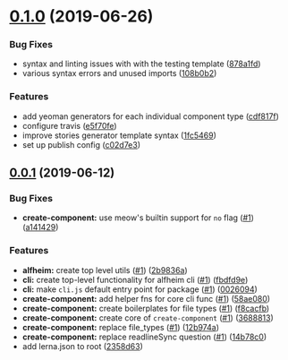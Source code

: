 <a name="0.1.0"></a>
# [0.1.0](https://github.com/Nasdaq/alfheim/compare/v0.0.1...v0.1.0) (2019-06-26)


### Bug Fixes

* syntax and linting issues with with the testing template ([878a1fd](https://github.com/Nasdaq/alfheim/commit/878a1fd))
* various syntax errors and unused imports ([108b0b2](https://github.com/Nasdaq/alfheim/commit/108b0b2))


### Features

* add yeoman generators for each individual component type ([cdf817f](https://github.com/Nasdaq/alfheim/commit/cdf817f))
* configure travis ([e5f70fe](https://github.com/Nasdaq/alfheim/commit/e5f70fe))
* improve stories generator template syntax ([1fc5469](https://github.com/Nasdaq/alfheim/commit/1fc5469))
* set up publish config ([c02d7e3](https://github.com/Nasdaq/alfheim/commit/c02d7e3))



<a name="0.0.1"></a>
## [0.0.1](https://github.com/Nasdaq/alfheim/compare/58ae080...v0.0.1) (2019-06-12)


### Bug Fixes

* **create-component:** use meow's builtin support for `no` flag ([#1](https://github.com/Nasdaq/alfheim/issues/1)) ([a141429](https://github.com/Nasdaq/alfheim/commit/a141429))


### Features

* **alfheim:** create top level utils ([#1](https://github.com/Nasdaq/alfheim/issues/1)) ([2b9836a](https://github.com/Nasdaq/alfheim/commit/2b9836a))
* **cli:** create top-level functionality for alfheim cli ([#1](https://github.com/Nasdaq/alfheim/issues/1)) ([fbdfd9e](https://github.com/Nasdaq/alfheim/commit/fbdfd9e))
* **cli:** make `cli.js` default entry point for package ([#1](https://github.com/Nasdaq/alfheim/issues/1)) ([0026094](https://github.com/Nasdaq/alfheim/commit/0026094))
* **create-component:** add helper fns for core cli func ([#1](https://github.com/Nasdaq/alfheim/issues/1)) ([58ae080](https://github.com/Nasdaq/alfheim/commit/58ae080))
* **create-component:** create boilerplates for file types ([#1](https://github.com/Nasdaq/alfheim/issues/1)) ([f8cacfb](https://github.com/Nasdaq/alfheim/commit/f8cacfb))
* **create-component:** create core of `create-component` ([#1](https://github.com/Nasdaq/alfheim/issues/1)) ([3688813](https://github.com/Nasdaq/alfheim/commit/3688813))
* **create-component:** replace file_types ([#1](https://github.com/Nasdaq/alfheim/issues/1)) ([12b974a](https://github.com/Nasdaq/alfheim/commit/12b974a))
* **create-component:** replace readlineSync question ([#1](https://github.com/Nasdaq/alfheim/issues/1)) ([14b78c0](https://github.com/Nasdaq/alfheim/commit/14b78c0))
* add lerna.json to root ([2358d63](https://github.com/Nasdaq/alfheim/commit/2358d63))



